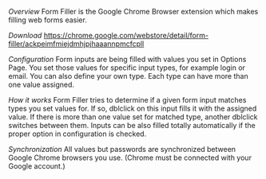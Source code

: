 *Overview*
Form Filler is the Google Chrome Browser extension which makes filling web forms easier.

*Download*
https://chrome.google.com/webstore/detail/form-filler/ackpeimfmiejdmhjpjhaaannpmcfcpll

*Configuration*
Form inputs are being filled with values you set in Options Page. 
You set those values for specific input types, for example login or email. You can also define your own type. 
Each type can have more than one value assigned.

*How it works*
Form Filler tries to determine if a given form input matches types you set values for. If so, dblclick on this input fills it with the assigned value. If there is more than one value set for matched type, another dblclick switches between them.
Inputs can be also filled totally automatically if the proper option in configuration is checked.

*Synchronization*
All values but passwords are synchronized between Google Chrome browsers you use. (Chrome must be connected with your Google account.)
